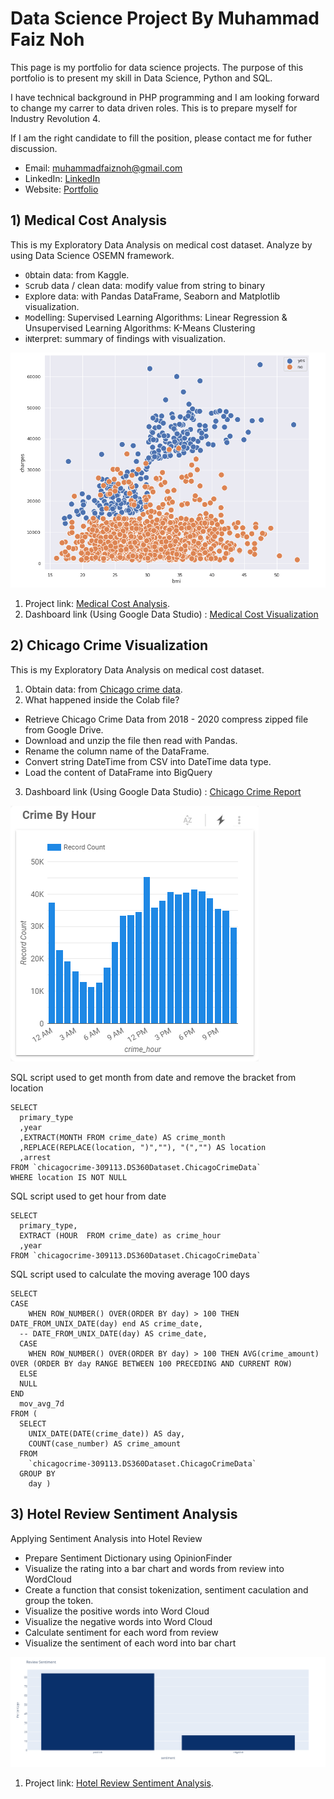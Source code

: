 # Data Science Project By Muhammad Faiz Noh
This page is my portfolio for data science projects. 
The purpose of this portfolio is to present my skill in Data Science, Python and SQL. 

I have technical background in PHP programming and I am looking forward to change my carrer to data driven roles. 
This is to prepare myself for Industry Revolution 4.

If I am the right candidate to fill the position, please contact me for futher discussion. 


- Email: muhammadfaiznoh@gmail.com
- LinkedIn: [LinkedIn](https://www.linkedin.com/in/muhammad-faiz-605291107/)
- Website: [Portfolio](https://muhammadfaiznoh.github.io/DataScience/)


## 1) Medical Cost Analysis

This is my Exploratory Data Analysis on medical cost dataset. 
Analyze by using Data Science OSEMN framework.

- `O`btain data: from Kaggle.
- `S`crub data / clean data: modify value from string to binary
- `E`xplore data: with Pandas DataFrame, Seaborn and Matplotlib visualization.
- `M`odelling: Supervised Learning Algorithms: Linear Regression & Unsupervised Learning Algorithms: K-Means Clustering
- i`N`terpret: summary of findings with visualization.

![image](https://raw.githubusercontent.com/muhammadfaiznoh/DataScience/gh-pages/scatterplot.PNG)

1. Project link: [Medical Cost Analysis](https://muhammadfaiznoh.github.io/medical-cost-analysis/).
2. Dashboard link (Using Google Data Studio) : [Medical Cost Visualization](https://datastudio.google.com/reporting/608ec992-d706-4945-9895-2eefae7b79c4) 

## 2) Chicago Crime Visualization

This is my Exploratory Data Analysis on medical cost dataset.

1. Obtain data: from [Chicago crime data](https://data.cityofchicago.org/Public-Safety/Crimes-2001-to-Present/ijzp-q8t2/data).
2. What happened inside the Colab file?

- Retrieve Chicago Crime Data from 2018 - 2020 compress zipped file from Google Drive.
- Download and unzip the file then read with Pandas.
- Rename the column name of the DataFrame.
- Convert string DateTime from CSV into DateTime data type.
- Load the content of DataFrame into BigQuery

3. Dashboard link (Using Google Data Studio) : [Chicago Crime Report](https://datastudio.google.com/reporting/9298e282-0462-469e-b744-40a44b26db42) 

![image2](https://raw.githubusercontent.com/muhammadfaiznoh/DataScience/gh-pages/crimehour.PNG)

SQL script used to get month from date and remove the bracket from location
```
SELECT 
  primary_type
  ,year
  ,EXTRACT(MONTH FROM crime_date) AS crime_month
  ,REPLACE(REPLACE(location, ")",""), "(","") AS location
  ,arrest
FROM `chicagocrime-309113.DS360Dataset.ChicagoCrimeData`
WHERE location IS NOT NULL

```
SQL script used to get hour from date
```
SELECT 
  primary_type,
  EXTRACT (HOUR  FROM crime_date) as crime_hour
  ,year
FROM `chicagocrime-309113.DS360Dataset.ChicagoCrimeData`
```
SQL script used to calculate the moving average 100 days
```
SELECT
CASE
    WHEN ROW_NUMBER() OVER(ORDER BY day) > 100 THEN DATE_FROM_UNIX_DATE(day) end AS crime_date,
  -- DATE_FROM_UNIX_DATE(day) AS crime_date,
  CASE
    WHEN ROW_NUMBER() OVER(ORDER BY day) > 100 THEN AVG(crime_amount) OVER (ORDER BY day RANGE BETWEEN 100 PRECEDING AND CURRENT ROW)
  ELSE
  NULL
END
  mov_avg_7d
FROM (
  SELECT
    UNIX_DATE(DATE(crime_date)) AS day,
    COUNT(case_number) AS crime_amount
  FROM
    `chicagocrime-309113.DS360Dataset.ChicagoCrimeData`
  GROUP BY
    day )
```

## 3) Hotel Review Sentiment Analysis

Applying Sentiment Analysis into Hotel Review

- Prepare Sentiment Dictionary using OpinionFinder
- Visualize the rating into a bar chart and words from review into WordCloud
- Create a function that consist tokenization, sentiment caculation and group the token.
- Visualize the positive words into Word Cloud
- Visualize the negative words into Word Cloud
- Calculate sentiment for each word from review
- Visualize the sentiment of each word into bar chart



![image](https://raw.githubusercontent.com/muhammadfaiznoh/hotel_sentiment_analysis/main/newplot.png)

1. Project link: [Hotel Review Sentiment Analysis](https://muhammadfaiznoh.github.io/hotel_sentiment_analysis/).

<!-- Dashboard link: [Chicago Crime Visualization](https://datastudio.google.com/reporting/9298e282-0462-469e-b744-40a44b26db42).
```markdown
Syntax highlighted code block

# Header 1
## Header 2
### Header 3

- Bulleted
- List

1. Numbered
2. List

**Bold** and _Italic_ and `Code` text

[Link](url) and ![Image](src)
```



### Jekyll Themes

Your Pages site will use the layout and styles from the Jekyll theme you have selected in your [repository settings](https://github.com/muhammadfaiznoh/muhammadfaiznoh.github.io-DataScience/settings/pages). The name of this theme is saved in the Jekyll `_config.yml` configuration file.

### Support or Contact

Having trouble with Pages? Check out our [documentation](https://docs.github.com/categories/github-pages-basics/) or [contact support](https://support.github.com/contact) and we’ll help you sort it out. -->
